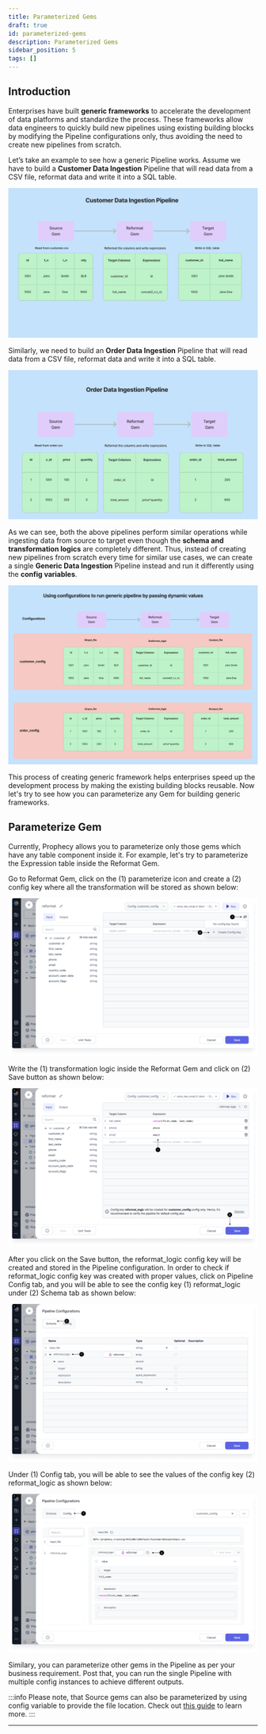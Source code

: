 ```yaml
---
title: Parameterized Gems
draft: true
id: parameterized-gems
description: Parameterized Gems
sidebar_position: 5
tags: []
---
```


## Introduction

Enterprises have built **generic frameworks** to accelerate the development of data platforms and standardize the process. These frameworks allow data engineers to quickly build new pipelines using existing building blocks by modifying the Pipeline configurations only, thus avoiding the need to create new pipelines from scratch.

Let’s take an example to see how a generic Pipeline works. Assume we have to build a **Customer Data Ingestion** Pipeline that will read data from a CSV file, reformat data and write it into a SQL table.

![Customer_Pipeline](img/customer_pipeline.png)

Similarly, we need to build an **Order Data Ingestion** Pipeline that will read data from a CSV file, reformat data and write it into a SQL table.

![Order_Pipeline](img/order_pipeline.png)

As we can see, both the above pipelines perform similar operations while ingesting data from source to target even though the **schema and transformation logics** are completely different. Thus, instead of creating new pipelines from scratch every time for similar use cases, we can create a single **Generic Data Ingestion** Pipeline instead and run it differently using the **config variables**.

![Generic_Pipeline](img/generic_pipeline.png)

This process of creating generic framework helps enterprises speed up the development process by making the existing building blocks reusable. Now let's try to see how you can parameterize any Gem for building generic frameworks.

## Parameterize Gem

Currently, Prophecy allows you to parameterize only those gems which have any table component inside it. For example, let's try to parameterize the Expression table inside the Reformat Gem.

Go to Reformat Gem, click on the (1) parameterize icon and create a (2) config key where all the transformation will be stored as shown below:

![Configure_Reformat](img/configure_reformat.png)

Write the (1) transformation logic inside the Reformat Gem and click on (2) Save button as shown below:

![Reformat_Logic](img/reformat_logic.png)

After you click on the Save button, the reformat_logic config key will be created and stored in the Pipeline configuration. In order to check if reformat_logic config key was created with proper values, click on Pipeline Config tab, and you will be able to see the config key (1) reformat_logic under (2) Schema tab as shown below:

![Reformat_Config_Key](img/reformat_config_key.png)

Under (1) Config tab, you will be able to see the values of the config key (2) reformat_logic as shown below:

![Reformat_Config_Value](img/reformat_config_value.png)

Similary, you can parameterize other gems in the Pipeline as per your business requirement. Post that, you can run the single Pipeline with multiple config instances to achieve different outputs.

:::info
Please note, that Source gems can also be parameterized by using config variable to provide the file location. Check
out [this guide](https://docs.prophecy.io/Spark/configuration/#examples-for-pipeline-level-configurations)
to learn more.
:::

---
